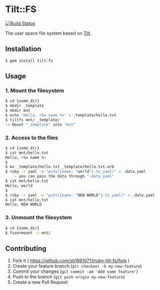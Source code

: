 # Tilt::FS

[![Build Status](https://travis-ci.org/sh19910711/ruby-tilt-fs.svg?branch=master)](https://travis-ci.org/sh19910711/ruby-tilt-fs)

The user space file system based on [Tilt](https://github.com/rtomayko/tilt).

## Installation

    $ gem install tilt-fs

## Usage

### 1. Mount the filesystem

```bash
$ cd {some_dir}
$ mkdir _template
$ mkdir mnt
$ echo 'Hello, <%= name %>' > _template/hello.txt
$ tiltfs mnt/ _template/
-> Mount "_template" into "mnt"
```

### 2. Access to the files

```bash
$ cd {some_dir}
$ cat mnt/hello.txt
Hello, <%= name %>
$
$ mv _template/hello.txt _template/hello.txt.erb
$ ruby -r yaml -e "puts({name: "world"}.to_yaml)" > .data.yaml
    - you can pass the data through ".data.yaml"
$ cat mnt/hello.txt
Hello, world
$
$ ruby -r yaml -e "puts({name: "NEW WORLD"}.to_yaml)" > .data.yaml
$ cat mnt/hello.txt
Hello, NEW WORLD
```

### 3. Unmount the filesystem

```bash
$ cd {some_dir}
$ fusermount -u mnt/
```

## Contributing

1. Fork it ( https://github.com/sh19910711/ruby-tilt-fs/fork )
2. Create your feature branch (`git checkout -b my-new-feature`)
3. Commit your changes (`git commit -am 'Add some feature'`)
4. Push to the branch (`git push origin my-new-feature`)
5. Create a new Pull Request
